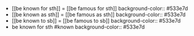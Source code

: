 - [[be known for sth]] = [[be famous for sth]]
  background-color:: #533e7d
- [[be known as sth]] = [[be famous as sth]] 
  background-color:: #533e7d
- [[be known to sb]] = [[be famous to sb]]
  background-color:: #533e7d
- be known for sth #known
  background-color:: #533e7d